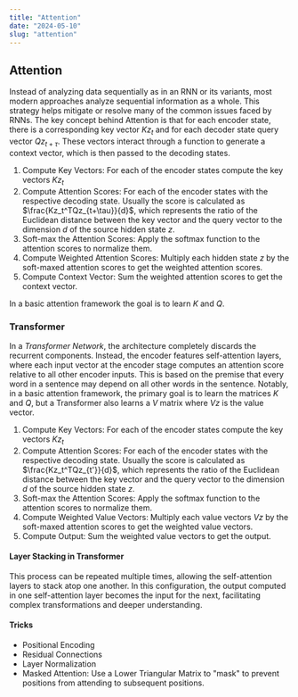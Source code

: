 ```yaml
---
title: "Attention"
date: "2024-05-10"
slug: "attention"
---
```


## Attention

Instead of analyzing data sequentially as in an RNN or its variants, most modern approaches analyze sequential information as a whole. This strategy helps mitigate or resolve many of the common issues faced by RNNs. The key concept behind Attention is that for each encoder state, there is a corresponding key vector $Kz_t$ and for each decoder state query vector $Qz_{t+\tau}$. These vectors interact through a function to generate a context vector, which is then passed to the decoding states.

1. Compute Key Vectors: For each of the encoder states compute the key vectors $Kz_t$
2. Compute Attention Scores: For each of the encoder states with the respective decoding state. Usually the score is calculated as $\frac{Kz_t^TQz_{t+\tau}}{d}$, which represents the ratio of the Euclidean distance between the key vector and the query vector to the dimension $d$ of the source hidden state $z$.
3. Soft-max the Attention Scores: Apply the softmax function to the attention scores to normalize them.
4. Compute Weighted Attention Scores: Multiply each hidden state $z$ by the soft-maxed attention scores to get the weighted attention scores.
5. Compute Context Vector: Sum the weighted attention scores to get the context vector.

In a basic attention framework the goal is to learn $K$ and $Q$.

### Transformer

In a *Transformer Network*, the architecture completely discards the recurrent components. Instead, the encoder features self-attention layers, where each input vector at the encoder stage computes an attention score relative to all other encoder inputs. This is based on the premise that every word in a sentence may depend on all other words in the sentence. Notably, in a basic attention framework, the primary goal is to learn the matrices $K$ and $Q$, but a Transformer also learns a $V$ matrix where $Vz$ is the value vector.

1. Compute Key Vectors: For each of the encoder states compute the key vectors $Kz_t$
2. Compute Attention Scores: For each of the encoder states with the respective decoding state. Usually the score is calculated as $\frac{Kz_t^TQz_{t'}}{d}$, which represents the ratio of the Euclidean distance between the key vector and the query vector to the dimension $d$ of the source hidden state $z$.
3. Soft-max the Attention Scores: Apply the softmax function to the attention scores to normalize them.
4. Compute Weighted Value Vectors: Multiply each value vectors $Vz$ by the soft-maxed attention scores to get the weighted value vectors.
5. Compute Output: Sum the weighted value vectors to get the output.

#### Layer Stacking in Transformer

This process can be repeated multiple times, allowing the self-attention layers to stack atop one another. In this configuration, the output computed in one self-attention layer becomes the input for the next, facilitating complex transformations and deeper understanding.

#### Tricks

- Positional Encoding
- Residual Connections
- Layer Normalization
- Masked Attention: Use a Lower Triangular Matrix to "mask" to prevent positions from attending to subsequent positions.